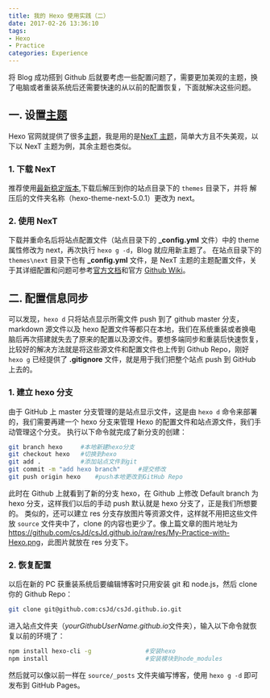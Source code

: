 ```yaml
---
title: 我的 Hexo 使用实践（二）
date: 2017-02-26 13:36:10
tags:
- Hexo
- Practice
categories: Experience
---
```


将 Blog 成功搭到 Github 后就要考虑一些配置问题了，需要更加美观的主题，换了电脑或者重装系统后还需要快速的从以前的配置恢复，下面就解决这些问题。
<!-- more -->

## 一. 设置[主题](https://hexo.io/themes/)
Hexo 官网就提供了很多[主题](https://hexo.io/themes/)，我是用的是[NexT 主题](http://theme-next.iissnan.com/)，简单大方且不失美观，以下以 NexT 主题为例，其余主题也类似。

### 1. 下载 NexT
推荐使用[最新稳定版本](https://github.com/iissnan/hexo-theme-next/releases),下载后解压到你的站点目录下的 `themes` 目录下，并将 解压后的文件夹名称（hexo-theme-next-5.0.1）更改为  next。

### 2. 使用 NexT
下载并重命名后将站点配置文件（站点目录下的 **_config.yml** 文件）中的 theme 属性修改为 next，再次执行 `hexo g -d`，Blog 就应用新主题了。
在站点目录下的 `themes\next` 目录下也有 **_config.yml** 文件，是 NexT 主题的主题配置文件，关于其详细配置和问题可参考[官方文档](http://theme-next.iissnan.com/getting-started.html#theme-settings)和官方 [Github Wiki](https://github.com/iissnan/hexo-theme-next/wiki/%E5%88%9B%E5%BB%BA%E5%88%86%E7%B1%BB%E9%A1%B5%E9%9D%A2)。

## 二. 配置信息同步
可以发现，`hexo d` 只将站点显示所需文件 push 到了 github master 分支，markdown 源文件以及 hexo 配置文件等都只在本地，我们在系统重装或者换电脑后再次搭建就失去了原来的配置以及源文件。要想多端同步和重装后快速恢复，比较好的解决方法就是将这些源文件和配置文件也上传到 Github Repo，刚好 `hexo g` 已经提供了 **.gitignore** 文件，就是用于我们把整个站点 push 到 GitHub 上去的。
### 1. 建立 hexo 分支
由于 GitHub 上 master 分支管理的是站点显示文件，这是由 `hexo d` 命令来部署的，我们需要再建一个 hexo 分支来管理 Hexo 的配置文件和站点源文件，我们手动管理这个分支。
执行以下命令就完成了新分支的创建：
``` bash
git branch hexo     #本地新建hexo分支
git checkout hexo   #切换到hexo
git add .           #添加站点文件到git
git commit -m "add hexo branch"     #提交修改
git push origin hexo    #push本地更改到GitHub Repo
```
此时在 Github 上就看到了新的分支 hexo，在 Github 上修改 Default branch 为 hexo 分支，这样我们以后的手动 push 默认就是 hexo 分支了，正是我们所想要的。
类似的，还可以建立 res 分支存放图片等资源文件，这样就不用把这些文件放 `source` 文件夹中了，clone 的内容也更少了。像上篇文章的图片地址为 <https://github.com/csJd/csJd.github.io/raw/res/My-Practice-with-Hexo.png>，此图片就放在 res 分支下。

### 2. 恢复配置
以后在新的 PC 获重装系统后要编辑博客时只用安装 git 和 node.js，然后 clone 你的 Github Repo：
``` bash
git clone git@github.com:csJd/csJd.github.io.git
```
进入站点文件夹（*yourGithubUserName.github.io*文件夹），输入以下命令就恢复以前的环境了：
``` bash
npm install hexo-cli -g               #安装hexo
npm install                           #安装模块到node_modules
```
然后就可以像以前一样在 `source/_posts` 文件夹编写博客，使用 `hexo g -d` 即可发布到 GitHub Pages。
